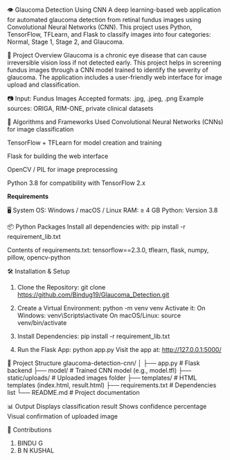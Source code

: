 👁️ Glaucoma Detection Using CNN
A deep learning-based web application for automated glaucoma detection from retinal fundus images using Convolutional Neural Networks (CNN). This project uses Python, TensorFlow, TFLearn, and Flask to classify images into four categories: Normal, Stage 1, Stage 2, and Glaucoma.

📌 Project Overview
Glaucoma is a chronic eye disease that can cause irreversible vision loss if not detected early. This project helps in screening fundus images through a CNN model trained to identify the severity of glaucoma. The application includes a user-friendly web interface for image upload and classification.

📷 Input: Fundus Images
Accepted formats: .jpg, .jpeg, .png
Example sources: ORIGA, RIM-ONE, private clinical datasets

🧠 Algorithms and Frameworks Used
Convolutional Neural Networks (CNNs) for image classification

TensorFlow + TFLearn for model creation and training

Flask for building the web interface

OpenCV / PIL for image preprocessing

Python 3.8 for compatibility with TensorFlow 2.x

**Requirements**

🖥️ System
OS: Windows / macOS / Linux
RAM: ≥ 4 GB
Python: Version 3.8

📦 Python Packages
Install all dependencies with: pip install -r requirement_lib.txt

Contents of requirements.txt: tensorflow==2.3.0, tflearn, flask, numpy, pillow, opencv-python

🛠️ Installation & Setup
1. Clone the Repository: git clone https://github.com/Bindug19/Glaucoma_Detection.git

2. Create a Virtual Environment: python -m venv venv
Activate it:
On Windows: venv\Scripts\activate
On macOS/Linux: source venv/bin/activate

3. Install Dependencies: pip install -r requirement_lib.txt

4. Run the Flask App: python app.py
Visit the app at: http://127.0.0.1:5000/

📂 Project Structure
glaucoma-detection-cnn/
│
├── app.py                   # Flask backend
├── model/                   # Trained CNN model (e.g., model.tfl)
├── static/uploads/          # Uploaded images folder
├── templates/               # HTML templates (index.html, result.html)
├── requirements.txt         # Dependencies list
└── README.md                # Project documentation

📊 Output
Displays classification result
Shows confidence percentage
Visual confirmation of uploaded image

📣 Contributions
1) BINDU G
2) B N KUSHAL
